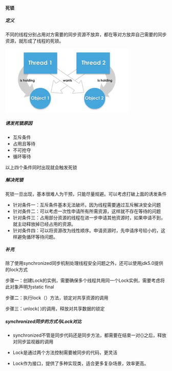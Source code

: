 #### 死锁

##### 定义

不同的线程分别占用对方需要的同步资源不放弃，都在等对方放弃自己需要的同步资源，就形成了线程的死锁。

![image-20230801110838386](/pictures/死锁.png)

##### 诱发死锁原因

- 互斥条件
- 占用且等待
- 不可抢夺
- 循环等待

以上四个条件同时出现就会触发死锁

##### 解决死锁

死锁一旦出现，基本很难人为干预，只能尽量规避。可以考虑打破上面的诱发条件

- 针对条件一：互斥条件基本无法破坏。因为线程需要通过互斥解决安全问题
- 针对条件二：可以考虑一次性申请所有所需资源，这样就不存在等待的问题
- 针对条件三：占用部分资源的线程在进一步申请其他资源时，如果申请不到，就主动释放掉已经占用的资源。
- 针对条件四：可以将资源改为线性顺序。申请资源时，先申请序号较小的，这样避免循环等待问题。

##### 补充

除了使用synchronized同步机制处理线程安全问题之外，还可以使用jdk5.0提供的lock方式

步骤一：创建Lock的实例，需要确保多个线程共用同一个Lock实例，需要考虑将此对象声明为static final

步骤二：执行lock（）方法，锁定对共享资源的调用

步骤三：unlock( )的调用，释放对共享数据的锁定

##### synchronized同步的方式与Lock对比

- synchronized不管是同步代码还是同步方法，都需要在结束一对{}之后，释放对同步监视器的调用

- Lock是通过两个方法控制需要被同步的代码，更灵活

- Lock作为接口，提供了多种实现类，适合更多复杂场景，效率更高。
